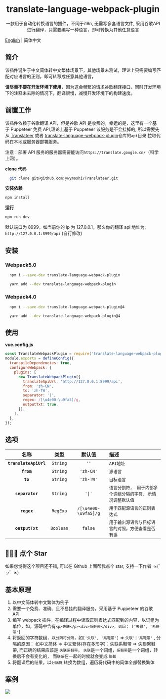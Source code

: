 <h1 align="center">translate-language-webpack-plugin</h1>

<p align="center">一款用于自动化转换语言的插件，不同于i18n, 无需写多套语言文件, 采用谷歌API进行翻译，只需要编写一种语言，即可转换为其他任意语言</p>

[English](./README.md) | 简体中文

## 简介

该插件诞生于中文简体转中文繁体场景下，其他场景未测试，理论上只需要编写匹配对应语言的正则，即可转移成任意其他语言，

**请尽量不要在开发环境下使用**，因为这会频繁的请求谷歌翻译接口，同时开发环境下的注释未去除的情况下，翻译很慢，减慢开发环境下的构建速度。

## 前置工作

该插件依赖于谷歌翻译 API，但是谷歌 API 是收费的，幸运的是，这里有一个基于 Puppeteer 免费 API,理论上基于 Puppeteer 该服务是不会挂掉的, 所以需要先从 [Translateer](git@github.com:ywymoshi/Translateer.git) 或者 [translate-language-webpack-plugin](git@github.com:ywymoshi/translate-language-webpack-plugin.git)仓库的`api`目录 拉取代码在本地或服务器部署服务。

注意：部署 API 服务的服务器需要能访问`https://translate.google.cn/`（科学上网）。

**clone 代码**

```bash
  git clone git@github.com:ywymoshi/Translateer.git
```

**安装依赖**

```bash
npm install
```

**运行**

```bash
npm run dev
```

默认端口为 8999，如当前你的 ip 为 127.0.0.1，那么你的翻译 api 地址为: `http://127.0.0.1:8999/api` (自行修改)

## 安装

### Webpack5.0

```bash
  npm i --save-dev translate-language-webpack-plugin
```

```bash
  yarn add --dev translate-language-webpack-plugin
```

### Webpack4.0

```bash
  npm i --save-dev translate-language-webpack-plugin@4
```

```bash
  yarn add --dev translate-language-webpack-plugin@4
```

## 使用

**vue.config.js**

```javascript
const TranslateWebpackPlugin = require('translate-language-webpack-plugin');
module.exports = defineConfig({
  transpileDependencies: true,
  configureWebpack: {
    plugins: [
      new TranslateWebpackPlugin({
        translateApiUrl: 'http://127.0.0.1:8999/api',
        from: 'zh-CN',
        to: 'zh-TW',
        separator: '|',
        regex: /[\u4e00-\u9fa5]/g,
        outputTxt: true,
      }),
    ],
  },
});
```

## 选项

| 名称 | 类型 | 默认值 | 描述 |
| :-: | :-: | :-: | :-- |
| **`translateApiUrl`** | `String` | `''` | `API地址` |
| **`from`** | `String` | `'zh-CN'` | `源语言` |
| **`to`** | `String` | `'zh-TW'` | `目标语言` |
| **`separator`** | `String` | `'\|'` | `语言分割符， 用于内部多个词组分隔的字符, 示情况调整默认值` |
| **`regex`** | `RegExp` | `/[\u4e00-\u9fa5]/g` | `用于匹配源语言的正则表达式` |
| **`outputTxt`** | `Boolean` | `false` | `用于输出源语言与目标语言的对照，方便查看是否有误` |

## 🙏🙏🙏 点个 Star

如果您觉得这个项目还不错, 可以在 Github 上面帮我点个 star, 支持一下作者 ☜(ﾟヮﾟ ☜)

## 基本原理

1. 以中文简体转中文繁体为例子
2. 需要一个免费、准确、且不易挂的翻译服务，采用基于 Puppeteer 的谷歌 API
3. 编写 webpack 插件，在编译过程中读取正则表达式匹配到的内容，以词组为单位，如，源码中含有`<p>失联</p><div>系鞋带</div>, 返回： ['失联', '系鞋带']`
4. 将返回的字符数组，以`分隔符分隔`，如`['失联', '系鞋带']` => `失联'|'系鞋带'` , 分隔的原因： 如中文简体 => 中文繁体(存在多形字)：失联系鞋带 => 失聯繫鞋帶, 而正确的结果应该是 `失联系鞋带`， `失联`是一个词组，`系鞋带`是一个词组，转换后不会有变化的， 而`联系`在一起的时候就会变成 `聯繫`
5. 将翻译后的结果，以`分隔符` 转换为数组，遍历将代码中的简体全部替换繁体

## 案例

![](https://s2.loli.net/2022/02/21/ah9qt4jIrwbSu7J.png)
